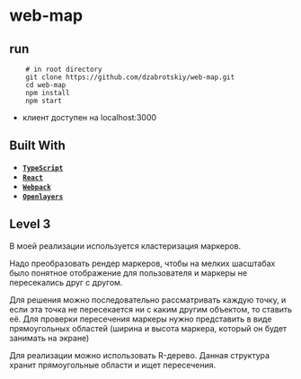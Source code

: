 # web-map
## run
```shell script
    # in root directory
    git clone https://github.com/dzabrotskiy/web-map.git
    cd web-map
    npm install
    npm start
```
* клиент доступен на localhost:3000

## Built With

- [**`TypeScript`**](https://www.typescriptlang.org/)
- [**`React`**](https://reactjs.org/)
- [**`Webpack`**](https://webpack.js.org/)
- [**`Openlayers`**](https://https://openlayers.org/)

## Level 3
В моей реализации используется кластеризация маркеров.

Надо преобразовать рендер маркеров, чтобы на мелких шасштабах было понятное отображение для пользователя и 
маркеры не пересекались друг с другом. 

Для решения можно последовательно рассматривать каждую точку, и если эта точка
не пересекается ни с каким другим объектом, то ставить её. Для проверки пересечения маркеры 
нужно представить в виде прямоугольных областей (ширина и высота маркера, который он будет занимать на экране)


Для реализации можно использовать R-дерево. Данная структура хранит прямоугольные области
и ищет пересечения.
